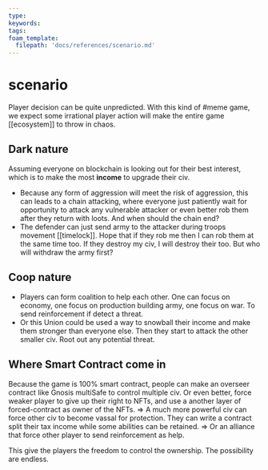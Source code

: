 ```yaml
---
type: 
keywords: 
tags: 
foam_template:
  filepath: 'docs/references/scenario.md' 
---
```


# scenario

Player decision can be quite unpredicted. With this kind of #meme game, we expect some irrational player action will make the entire game [[ecosystem]] to throw in chaos.

## Dark nature

Assuming everyone on blockchain is looking out for their best interest, which is to make the most **income** to upgrade their civ.

- Because any form of aggression will meet the risk of aggression, this can leads to a chain attacking, where everyone just patiently wait for opportunity to attack any vulnerable attacker or even better rob them after they return with loots. And when should the chain end?
- The defender can just send army to the attacker during troops movement [[timelock]]. Hope that if they rob me then I can rob them at the same time too. If they destroy my civ, I will destroy their too. But who will withdraw the army first?

## Coop nature

- Players can form coalition to help each other. One can focus on economy, one focus on production building army, one focus on war. To send reinforcement if detect a threat.
- Or this Union could be used a way to snowball their income and make them stronger than everyone else. Then they start to attack the other smaller civ. Root out any potential threat.

## Where Smart Contract come in

Because the game is 100% smart contract, people can make an overseer contract like Gnosis multiSafe to control multiple civ. Or even better, force weaker player to give up their right to NFTs, and use a another layer of forced-contract as owner of the NFTs.
=> A much more powerful civ can force other civ to become vassal for protection. They can write a contract split their tax income while some abilities can be retained.
=> Or an alliance that force other player to send reinforcement as help.

This give the players the freedom to control the ownership. The possibility are endless.
